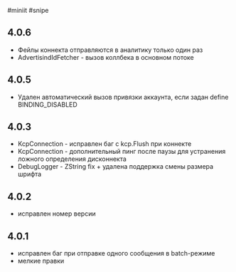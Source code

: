 #miniit #snipe 

## 4.0.6

- Фейлы коннекта отправляются в аналитику только один раз
- AdvertisindIdFetcher - вызов коллбека в основном потоке

## 4.0.5

- Удален автоматический вызов привязки аккаунта, если задан define BINDING_DISABLED

## 4.0.3

- KcpConnection - исправлен баг с kcp.Flush при коннекте
- KcpConnection - дополнительный пинг после паузы для устранения ложного определения дисконнекта
- DebugLogger - ZString fix + удалена поддержка смены размера шрифта

## 4.0.2

- исправлен номер версии

## 4.0.1

- исправлен баг при отправке одного сообщения в batch-режиме
- мелкие правки